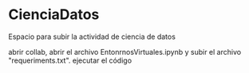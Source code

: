 # CienciaDatos
Espacio para subir la actividad de ciencia de datos

abrir collab, abrir el archivo EntonrnosVirtuales.ipynb y subir el archivo "requeriments.txt". ejecutar el código
